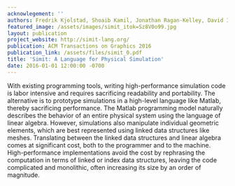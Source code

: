 ```yaml
---
acknowlegement: ''
authors: Fredrik Kjolstad, Shoaib Kamil, Jonathan Ragan-Kelley, David I. W. Levin, Shinjiro Sueda, Desai Chen, Etienne Vouga, Danny M. Kaufman, Gurtej Kanwar, Wojciech Matusik, Saman Amarasinghe
featured_image: /assets/images/simit_itok=Sz8V0o99.jpg
layout: publication
project_website: http://simit-lang.org/
publication: ACM Transactions on Graphics 2016
publication_link: /assets/files/simit_0.pdf
title: 'Simit: A Language for Physical Simulation'
date: 2016-01-01 12:00:00 -0700
---
```


With existing programming tools, writing high-performance simulation code is labor intensive and requires sacrificing readability and portability. The alternative is to prototype simulations in a high-level language like Matlab, thereby sacrificing performance. The Matlab programming model naturally describes the behavior of an entire physical system using the language of linear algebra. However, simulations also manipulate individual geometric elements, which are best represented using linked data structures like meshes. Translating between the linked data structures and linear algebra comes at significant cost, both to the programmer and to the machine. High-performance implementations avoid the cost by rephrasing the computation in terms of linked or index data structures, leaving the code complicated and monolithic, often increasing its size by an order of magnitude.